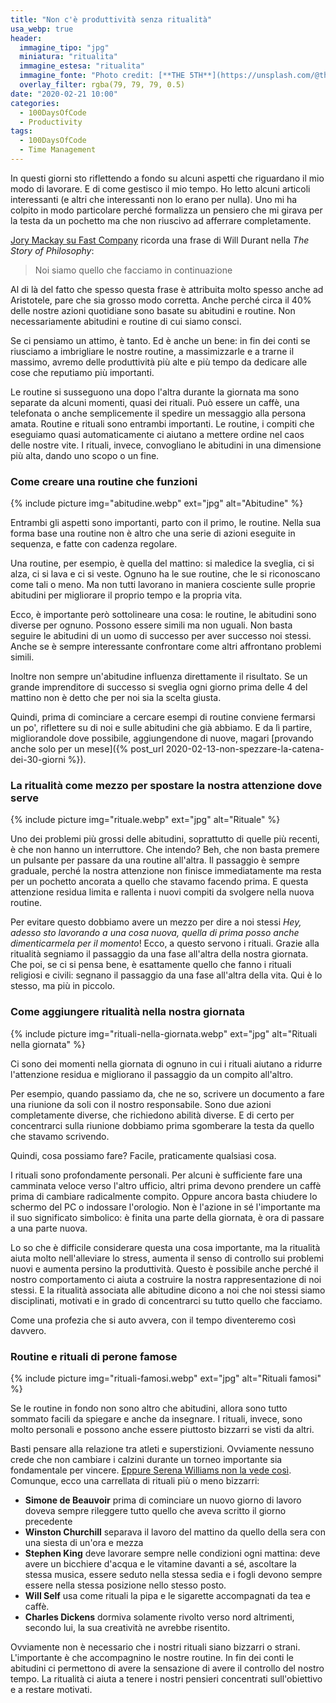 ```yaml
---
title: "Non c'è produttività senza ritualità"
usa_webp: true
header:
  immagine_tipo: "jpg"
  miniatura: "ritualita"
  immagine_estesa: "ritualita"
  immagine_fonte: "Photo credit: [**THE 5TH**](https://unsplash.com/@the5th)"
  overlay_filter: rgba(79, 79, 79, 0.5)
date: "2020-02-21 10:00"
categories:
  - 100DaysOfCode
  - Productivity
tags:
  - 100DaysOfCode
  - Time Management
---
```


In questi giorni sto riflettendo a fondo su alcuni aspetti che riguardano il mio modo di lavorare. E di come gestisco il mio tempo. Ho letto alcuni articoli interessanti (e altri che interessanti non lo erano per nulla). Uno mi ha colpito in modo particolare perché formalizza un pensiero che mi girava per la testa da un pochetto ma che non riuscivo ad afferrare completamente.

[Jory Mackay su Fast Company](https://www.fastcompany.com/90293936/benefits-of-daily-routines-and-rituals) ricorda una frase di Will Durant nella _The Story of Philosophy_:

> Noi siamo quello che facciamo in continuazione

Al di là del fatto che spesso questa frase è attribuita molto spesso anche ad Aristotele, pare che sia grosso modo corretta. Anche perché circa il 40% delle nostre azioni quotidiane sono basate su abitudini e routine. Non necessariamente abitudini e routine di cui siamo consci.

Se ci pensiamo un attimo, è tanto. Ed è anche un bene: in fin dei conti se riusciamo a imbrigliare le nostre routine, a massimizzarle e a trarne il massimo, avremo delle produttività più alte e più tempo da dedicare alle cose che reputiamo più importanti.

Le routine si susseguono una dopo l'altra durante la giornata ma sono separate da alcuni momenti, quasi dei rituali. Può essere un caffè, una telefonata o anche semplicemente il spedire un messaggio alla persona amata. Routine e rituali sono entrambi importanti. Le routine, i compiti che eseguiamo quasi automaticamente ci aiutano a mettere ordine nel caos delle nostre vite. I rituali, invece, convogliano le abitudini in una dimensione più alta, dando uno scopo o un fine.

### Come creare una routine che funzioni

{% include picture img="abitudine.webp" ext="jpg" alt="Abitudine" %}

Entrambi gli aspetti sono importanti, parto con il primo, le routine. Nella sua forma base una routine non è altro che una serie di azioni eseguite in sequenza, e fatte con cadenza regolare.

Una routine, per esempio, è quella del mattino: si maledice la sveglia, ci si alza, ci si lava e ci si veste. Ognuno ha le sue routine, che le si riconoscano come tali o meno. Ma non tutti lavorano in maniera cosciente sulle proprie abitudini per migliorare il proprio tempo e la propria vita.

Ecco, è importante però sottolineare una cosa: le routine, le abitudini sono diverse per ognuno. Possono essere simili ma non uguali. Non basta seguire le abitudini di un uomo di successo per aver successo noi stessi. Anche se è sempre interessante confrontare come altri affrontano problemi simili.

Inoltre non sempre un'abitudine influenza direttamente il risultato. Se un grande imprenditore di successo si sveglia ogni giorno prima delle 4 del mattino non è detto che per noi sia la scelta giusta.

Quindi, prima di cominciare a cercare esempi di routine conviene fermarsi un po', riflettere su di noi e sulle abitudini che già abbiamo. E da lì partire, migliorandole dove possibile, aggiungendone di nuove, magari [provando anche solo per un mese]({% post_url 2020-02-13-non-spezzare-la-catena-dei-30-giorni %}).

### La ritualità come mezzo per spostare la nostra attenzione dove serve

{% include picture img="rituale.webp" ext="jpg" alt="Rituale" %}

Uno dei problemi più grossi delle abitudini, soprattutto di quelle più recenti, è che non hanno un interruttore. Che intendo? Beh, che non basta premere un pulsante per passare da una routine all'altra. Il passaggio è sempre graduale, perché la nostra attenzione non finisce immediatamente ma resta per un pochetto ancorata a quello che stavamo facendo prima. E questa attenzione residua limita e rallenta i nuovi compiti da svolgere nella nuova routine.

Per evitare questo dobbiamo avere un mezzo per dire a noi stessi _Hey, adesso sto lavorando a una cosa nuova, quella di prima posso anche dimenticarmela per il momento_! Ecco, a questo servono i rituali. Grazie alla ritualità segniamo il passaggio da una fase all'altra della nostra giornata. Che poi, se ci si pensa bene, è esattamente quello che fanno i rituali religiosi e civili: segnano il passaggio da una fase all'altra della vita. Qui è lo stesso, ma più in piccolo.

### Come aggiungere ritualità nella nostra giornata

{% include picture img="rituali-nella-giornata.webp" ext="jpg" alt="Rituali nella giornata" %}

Ci sono dei momenti nella giornata di ognuno in cui i rituali aiutano a ridurre l'attenzione residua e migliorano il passaggio da un compito all'altro.

Per esempio, quando passiamo da, che ne so, scrivere un documento a fare una riunione da soli con il nostro responsabile. Sono due azioni completamente diverse, che richiedono abilità diverse. E di certo per concentrarci sulla riunione dobbiamo prima sgomberare la testa da quello che stavamo scrivendo.

Quindi, cosa possiamo fare? Facile, praticamente qualsiasi cosa.

I rituali sono profondamente personali. Per alcuni è sufficiente fare una camminata veloce verso l'altro ufficio, altri prima devono prendere un caffè prima di cambiare radicalmente compito. Oppure ancora basta chiudere lo schermo del PC o indossare l'orologio. Non è l'azione in sé l'importante ma il suo significato simbolico: è finita una parte della giornata, è ora di passare a una parte nuova.

Lo so che è difficile considerare questa una cosa importante, ma la ritualità aiuta molto nell'alleviare lo stress, aumenta il senso di controllo sui problemi nuovi e aumenta persino la produttività. Questo è possibile anche perché il nostro comportamento ci aiuta a costruire la nostra rappresentazione di noi stessi. E la ritualità associata alle abitudine dicono a noi che noi stessi siamo disciplinati, motivati e in grado di concentrarci su tutto quello che facciamo.

Come una profezia che si auto avvera, con il tempo diventeremo così davvero.

### Routine e rituali di perone famose

{% include picture img="rituali-famosi.webp" ext="jpg" alt="Rituali famosi" %}

Se le routine in fondo non sono altro che abitudini, allora sono tutto sommato facili da spiegare e anche da insegnare. I rituali, invece, sono molto personali e possono anche essere piuttosto bizzarri se visti da altri.

Basti pensare alla relazione tra atleti e superstizioni. Ovviamente nessuno crede che non cambiare i calzini durante un torneo importante sia fondamentale per vincere. [Eppure Serena Williams non la vede così](https://www.businessinsider.com.au/the-strangest-pre-game-rituals-2011-8?r=US&IR=T#29-serena-williams-will-not-change-her-socks-once-during-a-tournament-2). Comunque, ecco una carrellata di rituali più o meno bizzarri:

* **Simone de Beauvoir** prima di cominciare un nuovo giorno di lavoro doveva sempre rileggere tutto quello che aveva scritto il giorno precedente
* **Winston Churchill** separava il lavoro del mattino da quello della sera con una siesta di un'ora e mezza
* **Stephen King** deve lavorare sempre nelle condizioni ogni mattina: deve avere un bicchiere d'acqua e le vitamine davanti a sé, ascoltare la stessa musica, essere seduto nella stessa sedia e i fogli devono sempre essere nella stessa posizione nello stesso posto.
* **Will Self** usa come rituali la pipa e le sigarette accompagnati da tea e caffè.
* **Charles Dickens** dormiva solamente rivolto verso nord altrimenti, secondo lui, la sua creatività ne avrebbe risentito.

Ovviamente non è necessario che i nostri rituali siano bizzarri o strani. L'importante è che accompagnino le nostre routine. In fin dei conti le abitudini ci permettono di avere la sensazione di avere il controllo del nostro tempo. La ritualità ci aiuta a tenere i nostri pensieri concentrati sull'obiettivo e a restare motivati.
